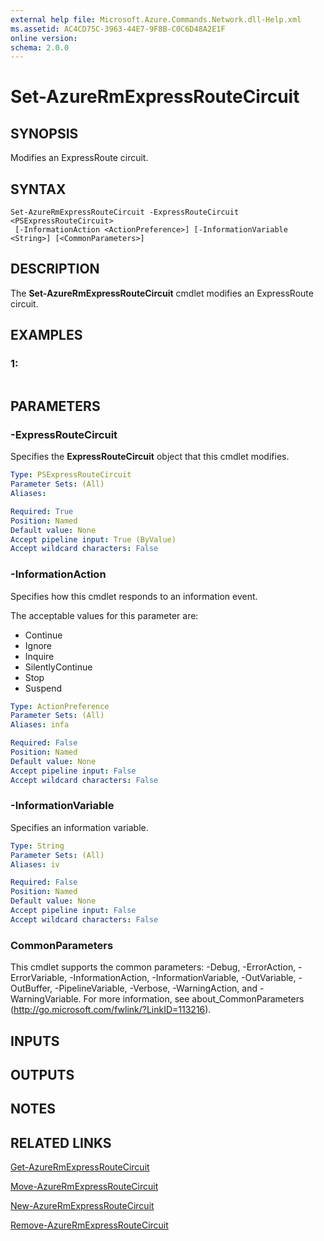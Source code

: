```yaml
---
external help file: Microsoft.Azure.Commands.Network.dll-Help.xml
ms.assetid: AC4CD75C-3963-44E7-9F8B-C0C6D48A2E1F
online version: 
schema: 2.0.0
---
```


# Set-AzureRmExpressRouteCircuit

## SYNOPSIS
Modifies an ExpressRoute circuit.

## SYNTAX

```
Set-AzureRmExpressRouteCircuit -ExpressRouteCircuit <PSExpressRouteCircuit>
 [-InformationAction <ActionPreference>] [-InformationVariable <String>] [<CommonParameters>]
```

## DESCRIPTION
The **Set-AzureRmExpressRouteCircuit** cmdlet modifies an ExpressRoute circuit.

## EXAMPLES

### 1:
```

```

## PARAMETERS

### -ExpressRouteCircuit
Specifies the **ExpressRouteCircuit** object that this cmdlet modifies.

```yaml
Type: PSExpressRouteCircuit
Parameter Sets: (All)
Aliases: 

Required: True
Position: Named
Default value: None
Accept pipeline input: True (ByValue)
Accept wildcard characters: False
```

### -InformationAction
Specifies how this cmdlet responds to an information event.

The acceptable values for this parameter are:

- Continue
- Ignore
- Inquire
- SilentlyContinue
- Stop
- Suspend

```yaml
Type: ActionPreference
Parameter Sets: (All)
Aliases: infa

Required: False
Position: Named
Default value: None
Accept pipeline input: False
Accept wildcard characters: False
```

### -InformationVariable
Specifies an information variable.

```yaml
Type: String
Parameter Sets: (All)
Aliases: iv

Required: False
Position: Named
Default value: None
Accept pipeline input: False
Accept wildcard characters: False
```

### CommonParameters
This cmdlet supports the common parameters: -Debug, -ErrorAction, -ErrorVariable, -InformationAction, -InformationVariable, -OutVariable, -OutBuffer, -PipelineVariable, -Verbose, -WarningAction, and -WarningVariable. For more information, see about_CommonParameters (http://go.microsoft.com/fwlink/?LinkID=113216).

## INPUTS

## OUTPUTS

## NOTES

## RELATED LINKS

[Get-AzureRmExpressRouteCircuit](./Get-AzureRmExpressRouteCircuit.md)

[Move-AzureRmExpressRouteCircuit](./Move-AzureRmExpressRouteCircuit.md)

[New-AzureRmExpressRouteCircuit](./New-AzureRmExpressRouteCircuit.md)

[Remove-AzureRmExpressRouteCircuit](./Remove-AzureRmExpressRouteCircuit.md)


